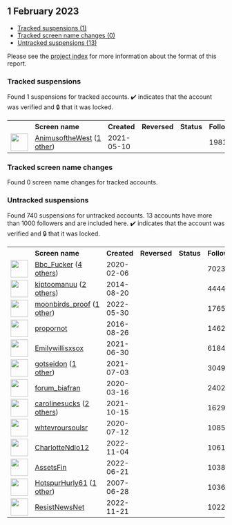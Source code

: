 ##  1 February 2023

* [Tracked suspensions (1)](#tracked-suspensions)
* [Tracked screen name changes (0)](#tracked-screen-name-changes)
* [Untracked suspensions (13)](#untracked-suspensions)

Please see the [project index](https://github.com/travisbrown/twitter-watch) for more information about the format of this report.

### Tracked suspensions

Found 1 suspensions for tracked accounts.
  ✔️ indicates that the account was verified and 🔒 that it was locked.

<table>
    <tr>
        <th></th>
        <th align="left">Screen name</th>
        <th align="left">Created</th>
        <th align="left">Reversed</th>
        <th align="left">Status</th>
        <th align="left">Followers</th>
        <th align="left">Ranking</th></tr>
    </tr>
        <tr>
            <td><a href="https://twitter.com/intent/user?user_id=1391639843306885120">
                <img src="https://pbs.twimg.com/profile_images/1585199464343560193/5U88rWTP_normal.jpg" width="40px" height="40px" align="center"/></a>
            </td>
            <td>
                <a href="https://twitter.com/AnimusoftheWest">AnimusoftheWest</a>&nbsp;(<a href="https://api.memory.lol/v1/tw/id/1391639843306885120">1 other</a>)&nbsp;</td>
            <td>2021-05-10</td>
            <td></td>
            <td align="center"></td>
            <td>1981</td>
            <td>2049</td>
        </tr></table>

### Tracked screen name changes

Found 0 screen name changes for tracked accounts.

### Untracked suspensions

Found 740 suspensions for untracked accounts.
13 accounts have more than 1000 followers and are included here.
  ✔️ indicates that the account was verified and 🔒 that it was locked.

<table>
    <tr>
        <th></th>
        <th align="left">Screen name</th>
        <th align="left">Created</th>
        <th align="left">Reversed</th>
        <th align="left">Status</th>
        <th align="left">Followers</th>
    </tr>
        <tr>
            <td><a href="https://twitter.com/intent/user?user_id=1225521290368430086">
                <img src="https://pbs.twimg.com/profile_images/1305782874361061376/Y5kR97b4_normal.jpg" width="40px" height="40px" align="center"/></a>
            </td>
            <td>
                <a href="https://twitter.com/Bbc_Fucker">Bbc_Fucker</a>&nbsp;(<a href="https://api.memory.lol/v1/tw/id/1225521290368430086">4 others</a>)&nbsp;</td>
            <td>2020-02-06</td>
            <td></td>
            <td align="center"></td>
            <td>702353</td>
        </tr>
        <tr>
            <td><a href="https://twitter.com/intent/user?user_id=2748288857">
                <img src="https://pbs.twimg.com/profile_images/1569052490699608064/AhEALE3O_normal.jpg" width="40px" height="40px" align="center"/></a>
            </td>
            <td>
                <a href="https://twitter.com/kiptoomanuu">kiptoomanuu</a>&nbsp;(<a href="https://api.memory.lol/v1/tw/id/2748288857">2 others</a>)&nbsp;</td>
            <td>2014-08-20</td>
            <td></td>
            <td align="center"></td>
            <td>44446</td>
        </tr>
        <tr>
            <td><a href="https://twitter.com/intent/user?user_id=1531307881483542529">
                <img src="https://pbs.twimg.com/profile_images/1597694377094152193/s670yw2k_normal.jpg" width="40px" height="40px" align="center"/></a>
            </td>
            <td>
                <a href="https://twitter.com/moonbirds_proof">moonbirds_proof</a>&nbsp;(<a href="https://api.memory.lol/v1/tw/id/1531307881483542529">1 other</a>)&nbsp;</td>
            <td>2022-05-30</td>
            <td></td>
            <td align="center"></td>
            <td>17656</td>
        </tr>
        <tr>
            <td><a href="https://twitter.com/intent/user?user_id=768982188436000768">
                <img src="https://pbs.twimg.com/profile_images/1565092906641543169/eKGdrTGh_normal.jpg" width="40px" height="40px" align="center"/></a>
            </td>
            <td>
                <a href="https://twitter.com/propornot">propornot</a></td>
            <td>2016-08-26</td>
            <td></td>
            <td align="center"></td>
            <td>14621</td>
        </tr>
        <tr>
            <td><a href="https://twitter.com/intent/user?user_id=1410149032375328775">
                <img src="https://pbs.twimg.com/profile_images/1524902749481095168/uzxJ5Dv2_normal.jpg" width="40px" height="40px" align="center"/></a>
            </td>
            <td>
                <a href="https://twitter.com/Emilywillisxsox">Emilywillisxsox</a></td>
            <td>2021-06-30</td>
            <td></td>
            <td align="center"></td>
            <td>6184</td>
        </tr>
        <tr>
            <td><a href="https://twitter.com/intent/user?user_id=1411347418923294724">
                <img src="https://pbs.twimg.com/profile_images/1566078605679017984/lDoM33Xj_normal.jpg" width="40px" height="40px" align="center"/></a>
            </td>
            <td>
                <a href="https://twitter.com/gotseidon">gotseidon</a>&nbsp;(<a href="https://api.memory.lol/v1/tw/id/1411347418923294724">1 other</a>)&nbsp;</td>
            <td>2021-07-03</td>
            <td></td>
            <td align="center"></td>
            <td>3049</td>
        </tr>
        <tr>
            <td><a href="https://twitter.com/intent/user?user_id=1239472974807392256">
                <img src="https://pbs.twimg.com/profile_images/1598588048635305985/ZaNuWG3Q_normal.jpg" width="40px" height="40px" align="center"/></a>
            </td>
            <td>
                <a href="https://twitter.com/forum_biafran">forum_biafran</a></td>
            <td>2020-03-16</td>
            <td></td>
            <td align="center"></td>
            <td>2402</td>
        </tr>
        <tr>
            <td><a href="https://twitter.com/intent/user?user_id=1448901387861970944">
                <img src="https://pbs.twimg.com/profile_images/1597312151441780737/FWaM8UIZ_normal.jpg" width="40px" height="40px" align="center"/></a>
            </td>
            <td>
                <a href="https://twitter.com/caroIinesucks">caroIinesucks</a>&nbsp;(<a href="https://api.memory.lol/v1/tw/id/1448901387861970944">2 others</a>)&nbsp;</td>
            <td>2021-10-15</td>
            <td></td>
            <td align="center"></td>
            <td>1629</td>
        </tr>
        <tr>
            <td><a href="https://twitter.com/intent/user?user_id=1282107284630323202">
                <img src="https://pbs.twimg.com/profile_images/1319570141160484864/Yyo1tFP6_normal.jpg" width="40px" height="40px" align="center"/></a>
            </td>
            <td>
                <a href="https://twitter.com/whtevroursoulsr">whtevroursoulsr</a></td>
            <td>2020-07-12</td>
            <td></td>
            <td align="center"></td>
            <td>1085</td>
        </tr>
        <tr>
            <td><a href="https://twitter.com/intent/user?user_id=1588357917614432257">
                <img src="https://pbs.twimg.com/profile_images/1593202403137970177/cCWP3Snl_normal.jpg" width="40px" height="40px" align="center"/></a>
            </td>
            <td>
                <a href="https://twitter.com/CharlotteNdlo12">CharlotteNdlo12</a></td>
            <td>2022-11-04</td>
            <td></td>
            <td align="center"></td>
            <td>1061</td>
        </tr>
        <tr>
            <td><a href="https://twitter.com/intent/user?user_id=1539216116987437056">
                <img src="https://pbs.twimg.com/profile_images/1541762149147725824/bKhkwLFn_normal.jpg" width="40px" height="40px" align="center"/></a>
            </td>
            <td>
                <a href="https://twitter.com/AssetsFin">AssetsFin</a></td>
            <td>2022-06-21</td>
            <td></td>
            <td align="center"></td>
            <td>1038</td>
        </tr>
        <tr>
            <td><a href="https://twitter.com/intent/user?user_id=7133452">
                <img src="https://pbs.twimg.com/profile_images/1584524144217047043/YK4d3hwr_normal.jpg" width="40px" height="40px" align="center"/></a>
            </td>
            <td>
                <a href="https://twitter.com/HotspurHurly61">HotspurHurly61</a>&nbsp;(<a href="https://api.memory.lol/v1/tw/id/7133452">1 other</a>)&nbsp;</td>
            <td>2007-06-28</td>
            <td></td>
            <td align="center"></td>
            <td>1036</td>
        </tr>
        <tr>
            <td><a href="https://twitter.com/intent/user?user_id=1594766472189984773">
                <img src="https://pbs.twimg.com/profile_images/1594766673529212936/MqQcMLpd_normal.jpg" width="40px" height="40px" align="center"/></a>
            </td>
            <td>
                <a href="https://twitter.com/ResistNewsNet">ResistNewsNet</a></td>
            <td>2022-11-21</td>
            <td></td>
            <td align="center"></td>
            <td>1022</td>
        </tr></table>

